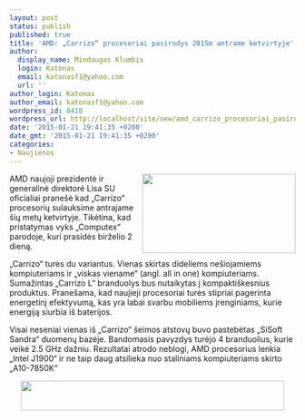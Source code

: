 ```yaml
---
layout: post
status: publish
published: true
title: 'AMD: „Carrizo“ procesoriai pasirodys 2015m antrame ketvirtyje'
author:
  display_name: Mindaugas Klumbis
  login: Katonas
  email: katonasf1@yahoo.com
  url: ''
author_login: Katonas
author_email: katonasf1@yahoo.com
wordpress_id: 8418
wordpress_url: http://localhost/site/new/amd_carrizo_procesoriai_pasirodys_2015m_antrame_ketvirtyje/
date: '2015-01-21 19:41:35 +0200'
date_gmt: '2015-01-21 19:41:35 +0200'
categories:
- Naujienos
---
```

<p>
	<a href="http://technews.lt/userfiles/8172ee4c-067e-482d-88c6-6813d9fa381e.jpg"><img alt="" src="http://technews.lt/userfiles/8172ee4c-067e-482d-88c6-6813d9fa381e.jpg" style="width: 270px; height: 140px; float: right;" /></a>AMD naujoji prezidentė ir generalinė direktorė Lisa SU oficialiai prane&scaron;ė kad &bdquo;Carrizo&ldquo; procesorių sulauksime antrajame &scaron;ių metų ketvirtyje. Tikėtina, kad pristatymas vyks &bdquo;Computex&ldquo; parodoje, kuri prasidės birželio 2 dieną.</p>
<p>
	&bdquo;Carrizo&ldquo; turės du variantus. Vienas skirtas dideliems ne&scaron;iojamiems kompiuteriams ir &bdquo;viskas viename&ldquo; (angl. all in one) kompiuteriams. Sumažintas &bdquo;Carrizo L&ldquo; branduolys bus nutaikytas į kompakti&scaron;kesnius produktus. Prane&scaron;ama, kad naujieji procesoriai turės stipriai pagerinta energetinį efektyvumą, kas yra labai svarbu mobiliems įrenginiams, kurie energiją siurbia i&scaron; baterijos.</p>
<p>
	Visai neseniai vienas i&scaron; &bdquo;Carrizo&ldquo; &scaron;eimos atstovų buvo pastebėtas &bdquo;SiSoft Sandra&ldquo; duomenų bazėje. Bandomasis pavyzdys turėjo 4 branduolius, kurie veikė 2.5 GHz dažniu. Rezultatai atrodo neblogi, AMD procesorius lenkia &bdquo;Intel J1900&ldquo; ir ne taip daug atsilieka nuo staliniams kompiuteriams skirto &bdquo;A10-7850K&ldquo;</p>
<p style="text-align: center;">
	<a href="http://technews.lt/userfiles/AMD Carizzo.JPG"><img alt="" src="http://technews.lt/userfiles/AMD Carizzo.JPG" style="width: 464px; height: 52px;" /></a></p>
